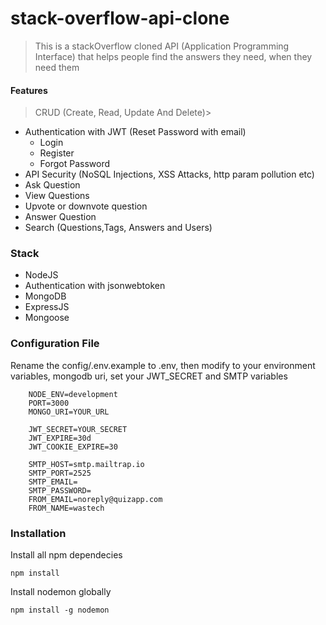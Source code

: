 # stack-overflow-api-clone
>This is a stackOverflow cloned API (Application Programming Interface) that helps people find the answers they need, when they need them 

#### Features
>CRUD (Create, Read, Update And Delete)>
* Authentication with JWT (Reset Password with email) 
    - Login 
    - Register
    - Forgot Password
* API Security (NoSQL Injections, XSS Attacks, http param pollution etc)
* Ask Question
* View Questions
* Upvote or downvote question
* Answer Question
* Search (Questions,Tags, Answers and Users)


### Stack

  * NodeJS
  * Authentication with jsonwebtoken
  * MongoDB
  * ExpressJS 
  * Mongoose

### Configuration File

Rename the config/.env.example to .env, then modify to your environment variables, mongodb uri, set your JWT_SECRET and SMTP variables

```
    NODE_ENV=development
    PORT=3000
    MONGO_URI=YOUR_URL
    
    JWT_SECRET=YOUR_SECRET
    JWT_EXPIRE=30d
    JWT_COOKIE_EXPIRE=30
    
    SMTP_HOST=smtp.mailtrap.io
    SMTP_PORT=2525
    SMTP_EMAIL=
    SMTP_PASSWORD=
    FROM_EMAIL=noreply@quizapp.com
    FROM_NAME=wastech
 ```
    

### Installation
Install all npm dependecies

```npm install```

Install nodemon globally

```npm install -g nodemon```
